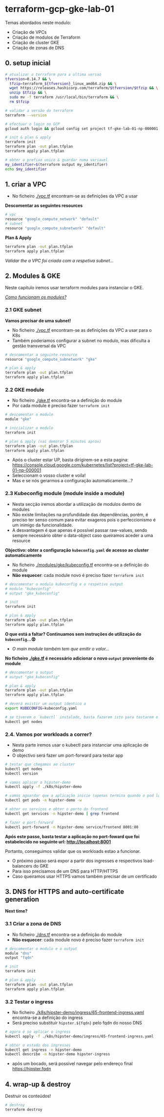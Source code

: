 # terraform-gcp-gke-lab-01

Temas abordados neste modulo:

* Criação de VPCs
* Criação de modulos de Terraform
* Criação de cluster GKE
* Criação de zonas de DNS


## 0. setup inicial

```bash
# atualizar o terraform para a ultima versao
tfversion=0.14.7 && \ 
  tfzip=terraform_${tfversion}_linux_amd64.zip && \
  wget https://releases.hashicorp.com/terraform/$tfversion/$tfzip && \
  unzip $tfzip && \
  sudo mv -f terraform /usr/local/bin/terraform && \
  rm $tfzip

# validar a versão do terraform
terraform --version

# efectuar o login no GCP
gcloud auth login && gcloud config set project tf-gke-lab-01-np-000001

# init & plan & apply
terraform init
terraform plan -out plan.tfplan
terraform apply plan.tfplan

# obter o prefixo unico & guardar numa variavel
my_identifier=$(terraform output my_identifier)
echo $my_identifier
```

## 1. criar a VPC

* No ficheiro [./vpc.tf](./vpc.tf) encontram-se as definições da VPC a usar

**Descomentar as seguintes resources**

```bash
# vpc
resource "google_compute_network" "default"
# subnet
resource "google_compute_subnetwork" "default"
```

**Plan & Apply**
```bash
terraform plan -out plan.tfplan
terraform apply plan.tfplan
```
*Validar the a VPC foi criada com a respetiva subnet...*

## 2. Modules & GKE

Neste capitulo iremos usar terraform modules para instanciar o GKE.

*[Como funcionam os modules?](https://www.terraform.io/docs/language/modules/syntax.html)*


### 2.1 GKE subnet

**Vamos precisar de uma subnet!**
* No ficheiro [./vpc.tf](./vpc.tf) encontram-se as definições da VPC a usar para o K8s
* Também poderiamos configurar a subnet no modulo, mas dificulta a gestão transversal da VPC

```bash
# descomentar a seguinte resource
resource "google_compute_subnetwork" "gke"

# plan & apply
terraform plan -out plan.tfplan
terraform apply plan.tfplan
```

### 2.2 GKE module

* No ficheiro [./gke.tf](./gke.tf) encontra-se a definição do module
* Por cada module é preciso fazer `terraform init`

```bash
# descomentar o module
module "gke"

# inicializar o modulo
terraform init

# plan & apply (vai demorar 5 minutos aprox)
terraform plan -out plan.tfplan
terraform apply plan.tfplan
```

* Após o cluster estar UP, basta dirigirem-se a esta pagina: <https://console.cloud.google.com/kubernetes/list?project=tf-gke-lab-01-np-000001>
* Seleccionam o vosso cluster e voila!
* Mas e se nós gerarmos a configuração automaticamente...?

### 2.3 Kubeconfig module (module inside a module)

* Nesta secção iremos abordar a utilização de modulos dentro de modules
* Não existe limitações na profundidade das dependências, porém, é preciso ter senso comum para evitar exageros pois o perfeccionismo é um inimigo da funcionalidade.
* A desvantagem é que apenas é possível passar raw-values, sendo sempre necessário obter o data-object caso queiramos aceder a uma resource

**Objectivo: obter a configuração `kubeconfig.yaml` de acesso ao cluster automaticamente**

* No ficheiro [./modules/gke/kubeconfig.tf](./modules/gke/kubeconfig.tf) encontra-se a definição do module
* **Não esquecer**: cada module novo é preciso fazer `terraform init`

```bash
# descomentar o modulo kubeconfig e o respetivo output
# module "kubeconfig"
# output "gke_kubeconfig"

# init
terraform init

# plan & apply
terraform plan -out plan.tfplan
terraform apply plan.tfplan
```

**O que está a faltar? Continuamos sem instruções de utilização do `kubeconfig`...😡**

* *O main module também tem que emitir o valor...*

**No ficheiro [./gke.tf](./gke.tf) é necessário adicionar o novo `output` proveniente do module**

```bash
# descomentar o output
# output "gke_kubeconfig"

# plan & apply
terraform plan -out plan.tfplan
terraform apply plan.tfplan

# deverá existir um output identico a
export KUBECONFIG=kubeconfig.yaml

# se tiverem o `kubectl` instalado, basta fazerem isto para testarem o acesso ao cluster
kubectl get nodes
```

### 2.4. Vamos por workloads a correr?

* Nesta parte iremos usar o kubectl para instanciar uma aplicação de demo
* O objectivo será fazer um port-forward para testar app

```bash
# testar que chegamos ao cluster
kubectl get nodes
kubectl version

# vamos aplicar o hipster-demo
kubectl apply -f ./k8s/hipster-demo

# vamos aguardar que a aplicação inicie (apenas termina quando o pod load-generator tiver corrido com sucesso)
kubectl get pods -n hipster-demo -w

# obter os serviços e obter o porto do frontend
kubectl get services -n hipster-demo | grep frontend

# fazer o port-forward
kubectl port-forward -n hipster-demo service/frontend 8001:80
```

**Após este passo, basta testar a aplicação no port-foward que foi estabelecido no seguinte url: <http://localhost:8001>**

Portanto, conseguimos validar que os workloads estao a funcionar.
* O próximo passo será expor a partir dos ingresses e respectivos load-balancers do GKE
* Para isso precisamos de um DNS para HTTP/HTTPS
* Caso queiramos usar HTTPS vamos também precisar de um certificado

## 3. DNS for HTTPS and auto-certificate generation

**Next time?**

### 3.1 Criar a zona de DNS

* No ficheiro [./dns.tf](./dns.tf) encontra-se a definição do module
* **Não esquecer**: cada module novo é preciso fazer `terraform init`

```bash
# descomentar o modulo e o output
module "dns"
output "fqdn"

# init
terraform init

# plan & apply
terraform plan -out plan.tfplan
terraform apply plan.tfplan
```

### 3.2 Testar o ingress

* No ficheiro [./k8s/hipster-demo/ingress/65-frontend-ingress.yaml](./k8s/hipster-demo/ingress/65-frontend-ingress.yaml) encontra-se a definição do ingress
* Será preciso substituir `hipster.${fqdn}` pelo fqdn do nosso DNS

```bash
# agora é so aplicar o ingress
kubectl apply -f ./k8s/hipster-demo/ingress/65-frontend-ingress.yaml

# obter o estado dos ingresses
kubectl get ingress -n hipster-demo
kubectl describe -n hipster-demo hipster-ingress
```

* após um bocado, será possivel navegar pelo endereço final <https://hipster.fqdn>

## 4. wrap-up & destroy

Destruir os conteúdos!

```bash
# destroy
terraform destroy
```
